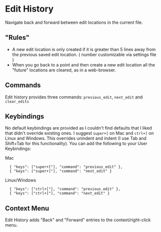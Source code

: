 Edit History
============

Navigate back and forward between edit locations in the current file.

"Rules"
-------

* A new edit location is only created if it is greater than 5 lines away from the previous saved edit location. ( number customizable via settings file )
* When you go back to a point and then create a new edit location all the "future" locations are cleared, as in a web-browser.

Commands
--------

Edit history provides three commands: `previous_edit`, `next_edit` and `clear_edits`

Keybindings
-----------

No default keybindings are provided as I couldn't find defaults that I liked that didn't override existing ones. I suggest `super+[` on Mac and `ctrl+[` on Linux and Windows. This overrides unindent and indent (I use Tab and Shift+Tab for this functionality). You can add the following to your User Keybindings:

Mac

```
  { "keys": ["super+["], "command": "previous_edit" },
  { "keys": ["super+]"], "command": "next_edit" }
```

Linux/Windows

```
  { "keys": ["ctrl+["], "command": "previous_edit" },
  { "keys": ["ctrl+]"], "command": "next_edit" }
```

Context Menu
------------

Edit History adds "Back" and "Forward" entries to the context/right-click menu.